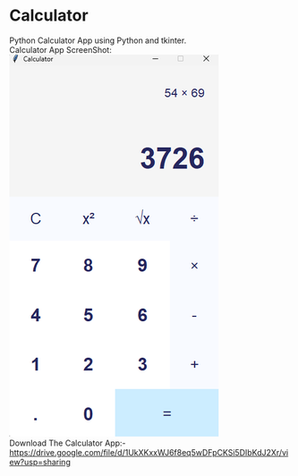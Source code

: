 # Calculator
Python Calculator App using Python and tkinter.<br/>
Calculator App ScreenShot:<br/>
![Calculator App](calculator.png)<br/>
Download The Calculator App:-
https://drive.google.com/file/d/1UkXKxxWJ6f8eq5wDFpCKSi5DIbKdJ2Xr/view?usp=sharing

